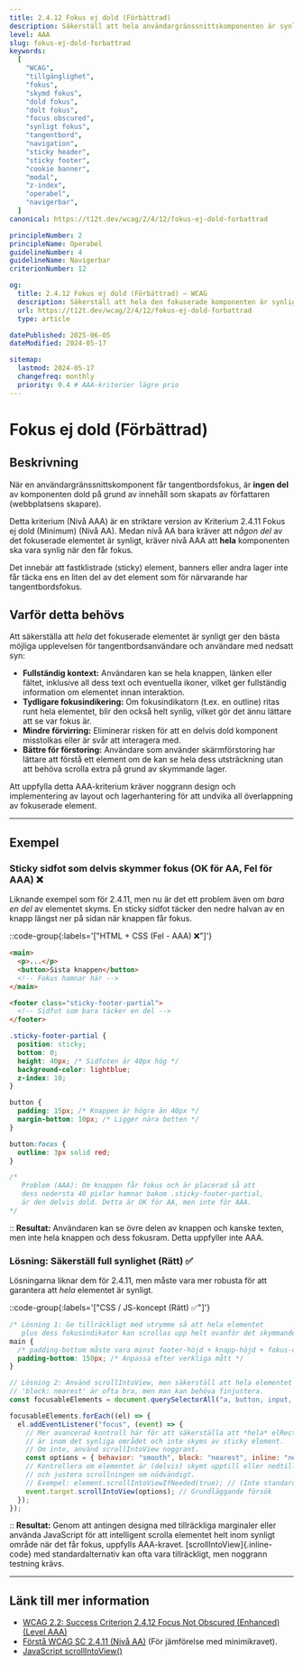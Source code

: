 ```yaml
---
title: 2.4.12 Fokus ej dold (Förbättrad)
description: Säkerställ att hela användargränssnittskomponenten är synlig och inte dold av annat innehåll när den får tangentbordsfokus.
level: AAA
slug: fokus-ej-dold-forbattrad
keywords:
  [
    "WCAG",
    "tillgänglighet",
    "fokus",
    "skymd fokus",
    "dold fokus",
    "dolt fokus",
    "focus obscured",
    "synligt fokus",
    "tangentbord",
    "navigation",
    "sticky header",
    "sticky footer",
    "cookie banner",
    "modal",
    "z-index",
    "operabel",
    "navigerbar",
  ]
canonical: https://t12t.dev/wcag/2/4/12/fokus-ej-dold-forbattrad

principleNumber: 2
principleName: Operabel
guidelineNumber: 4
guidelineName: Navigerbar
criterionNumber: 12

og:
  title: 2.4.12 Fokus ej dold (Förbättrad) – WCAG
  description: Säkerställ att hela den fokuserade komponenten är synlig.
  url: https://t12t.dev/wcag/2/4/12/fokus-ej-dold-forbattrad
  type: article

datePublished: 2025-06-05
dateModified: 2024-05-17

sitemap:
  lastmod: 2024-05-17
  changefreq: monthly
  priority: 0.4 # AAA-kriterier lägre prio
---
```


# Fokus ej dold (Förbättrad)

## Beskrivning

När en användargränssnittskomponent får tangentbordsfokus, är **ingen del** av komponenten dold på grund av innehåll som skapats av författaren (webbplatsens skapare).

Detta kriterium (Nivå AAA) är en striktare version av Kriterium 2.4.11 Fokus ej dold (Minimum) (Nivå AA). Medan nivå AA bara kräver att _någon del_ av det fokuserade elementet är synligt, kräver nivå AAA att **hela** komponenten ska vara synlig när den får fokus.

Det innebär att fastklistrade (sticky) element, banners eller andra lager inte får täcka ens en liten del av det element som för närvarande har tangentbordsfokus.

## Varför detta behövs

Att säkerställa att _hela_ det fokuserade elementet är synligt ger den bästa möjliga upplevelsen för tangentbordsanvändare och användare med nedsatt syn:

- **Fullständig kontext:** Användaren kan se hela knappen, länken eller fältet, inklusive all dess text och eventuella ikoner, vilket ger fullständig information om elementet innan interaktion.
- **Tydligare fokusindikering:** Om fokusindikatorn (t.ex. en outline) ritas runt hela elementet, blir den också helt synlig, vilket gör det ännu lättare att se var fokus är.
- **Mindre förvirring:** Eliminerar risken för att en delvis dold komponent misstolkas eller är svår att interagera med.
- **Bättre för förstoring:** Användare som använder skärmförstoring har lättare att förstå ett element om de kan se hela dess utsträckning utan att behöva scrolla extra på grund av skymmande lager.

Att uppfylla detta AAA-kriterium kräver noggrann design och implementering av layout och lagerhantering för att undvika all överlappning av fokuserade element.

---

## Exempel

### Sticky sidfot som delvis skymmer fokus (OK för AA, Fel för AAA) ❌

Liknande exempel som för 2.4.11, men nu är det ett problem även om _bara en del_ av elementet skyms. En sticky sidfot täcker den nedre halvan av en knapp längst ner på sidan när knappen får fokus.

::code-group{:labels='["HTML + CSS (Fel - AAA) ❌"]'}

```html showLineNumbers
<main>
  <p>...</p>
  <button>Sista knappen</button>
  <!-- Fokus hamnar här -->
</main>

<footer class="sticky-footer-partial">
  <!-- Sidfot som bara täcker en del -->
</footer>
```

```css showLineNumbers
.sticky-footer-partial {
  position: sticky;
  bottom: 0;
  height: 40px; /* Sidfoten är 40px hög */
  background-color: lightblue;
  z-index: 10;
}

button {
  padding: 15px; /* Knappen är högre än 40px */
  margin-bottom: 10px; /* Ligger nära botten */
}

button:focus {
  outline: 3px solid red;
}

/*
   Problem (AAA): Om knappen får fokus och är placerad så att
   dess nedersta 40 pixlar hamnar bakom .sticky-footer-partial,
   är den delvis dold. Detta är OK för AA, men inte för AAA.
*/
```

::
**Resultat:** Användaren kan se övre delen av knappen och kanske texten, men inte hela knappen och dess fokusram. Detta uppfyller inte AAA.

### Lösning: Säkerställ full synlighet (Rätt) ✅

Lösningarna liknar dem för 2.4.11, men måste vara mer robusta för att garantera att _hela_ elementet är synligt.

::code-group{:labels='["CSS / JS-koncept (Rätt) ✅"]'}

```css [CSS-lösning: Mer marginal/padding]
/* Lösning 1: Ge tillräckligt med utrymme så att hela elementet
   plus dess fokusindikator kan scrollas upp helt ovanför det skymmande lagret. */
main {
  /* padding-bottom måste vara minst footer-höjd + knapp-höjd + fokus-outline + lite marginal */
  padding-bottom: 150px; /* Anpassa efter verkliga mått */
}
```

```javascript [JavaScript-lösning: Scrolla till synlighet]
// Lösning 2: Använd scrollIntoView, men säkerställ att hela elementet syns.
// 'block: nearest' är ofta bra, men man kan behöva finjustera.
const focusableElements = document.querySelectorAll("a, button, input, ...");

focusableElements.forEach((el) => {
  el.addEventListener("focus", (event) => {
    // Mer avancerad kontroll här för att säkerställa att *hela* elRect
    // är inom det synliga området och inte skyms av sticky element.
    // Om inte, använd scrollIntoView noggrant.
    const options = { behavior: "smooth", block: "nearest", inline: "nearest" };
    // Kontrollera om elementet är (delvis) skymt upptill eller nedtill
    // och justera scrollningen om nödvändigt.
    // Exempel: element.scrollIntoViewIfNeeded(true); // (Inte standard, men illustrerar idén)
    event.target.scrollIntoView(options); // Grundläggande försök
  });
});
```

::
**Resultat:** Genom att antingen designa med tillräckliga marginaler eller använda JavaScript för att intelligent scrolla elementet helt inom synligt område när det får fokus, uppfylls AAA-kravet. [scrollIntoView]{.inline-code} med standardalternativ kan ofta vara tillräckligt, men noggrann testning krävs.

---

## Länk till mer information

- [WCAG 2.2: Success Criterion 2.4.12 Focus Not Obscured (Enhanced) (Level AAA)](https://www.w3.org/WAI/WCAG22/Understanding/focus-not-obscured-enhanced.html)
- [Förstå WCAG SC 2.4.11 (Nivå AA)](https://www.w3.org/WAI/WCAG22/Understanding/focus-not-obscured-minimum.html) (För jämförelse med minimikravet).
- [JavaScript scrollIntoView()](https://developer.mozilla.org/en-US/docs/Web/API/Element/scrollIntoView)
